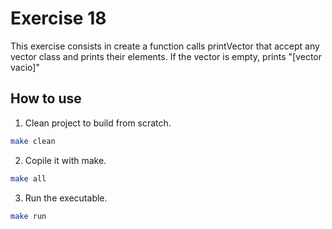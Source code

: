 # Exercise 18
This exercise consists in create a function calls printVector that accept any vector class and prints their elements. If the vector is empty, prints "[vector vacio]"

## How to use
1. Clean project to build from scratch.
  ```sh
  make clean
  ```
2. Copile it with make.
  ```sh
  make all
  ```
3. Run the executable.
  ```sh
  make run
  ```